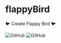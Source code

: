 # flappyBird
:bird: Create Flappy Bird :bird:

![GitHub](https://img.shields.io/github/license/Tarcisio20/flappyBird) ![GitHub](https://img.shields.io/badge/Tarcisio%20Silva-Flappy%20Bird-yellow)

